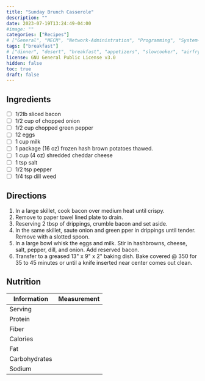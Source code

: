 ```yaml
---
title: "Sunday Brunch Casserole"
description: ""
date: 2023-07-19T13:24:49-04:00
#image: ""
categories: ["Recipes"]
# ["General", "MECM", "Network-Administration", "Programming", "System-Administration", "Recipes"]
tags: ["breakfast"]
# ["dinner", "desert", "breakfast", "appetizers", "slowcooker", "airfryer"]
license: GNU General Public License v3.0 
hidden: false
toc: true
draft: false
---
```


## Ingredients

- [ ] 1/2lb sliced bacon
- [ ] 1/2 cup of chopped onion
- [ ] 1/2 cup chopped green pepper
- [ ] 12 eggs
- [ ] 1 cup milk
- [ ] 1 package (16 oz) frozen hash brown potatoes thawed.
- [ ] 1 cup (4 oz) shredded cheddar cheese
- [ ] 1 tsp salt
- [ ] 1/2 tsp pepper
- [ ] 1/4 tsp dill weed

## Directions

1. In a large skillet, cook bacon over medium heat until crispy.
2. Remove to paper towel lined plate to drain.
3. Reserving 2 tbsp of drippings, crumble bacon and set aside. 
4. In the same skillet, saute onion and green pper in drippings until tender. Remove with a slotted spoon.
5. In a large bowl whisk the eggs and milk. Stir in hashbrowns, cheese, salt, pepper, dill, and onion. Add reserved bacon.
6. Transfer to a greased 13" x 9" x 2" baking dish. Bake covered @ 350 for 35 to 45 minutes or until a knife inserted near center comes out clean.

## Nutrition

| Information   | Measurement |
|---------------|-------------|
| Serving       |             |
| Protein       |             |
| Fiber         |             |
| Calories      |             |
| Fat           |             |
| Carbohydrates |             |
| Sodium        |             |
